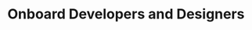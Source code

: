 ---
layout: best-practice
title: "Onboard Developers and Designers"
order: 80
icon: /assets/climate-icons/Icon-CollabCrea.svg
number: "07"

section: Embed Sustainability Into Your Rituals
chapter-tag: embed-rituals

previous-page: include-the-planet-in-your-brief
next-page: case-study-brussels-environment


matter: |
  Product managers have significant influence over the ‘Definition of Ready’ and the ‘Definition of Done’. Embedding climate considerations into your day-to-day product design and development process will drive a culture of sustainability in your business. This will set the tone and expectations for the acceptable practices and values the team should aim for and provide clear frameworks to follow during planning, design, development, and release phases.

do: |
  - Create Internal training or leverage from existing ones on key environmental priorities, and deliver these trainings on a regular basis

  - Provide a learning resource portal (internal wiki) as a shared source of information relevant to your team. Add to existing knowledge base if already in place

  - Define a [weight budget](https://www.wholegraindigital.com/blog/how-to-page-weight-budget/) (in KBs) or carbon budget (in CO2e) to respect in your Definition of Ready (DOR) on a certain page or scenario

  - Choose the right tools to measure test case and acceptance criteria (more in [Track your digital footprint](track-your-digital-footprint))

  - Make sure it includes front-end and back-end impact

  - Verify if best environmental practices have been embedded into the user story (e.g. [Avoid obsolescence tactics](avoid-obsolescence-tactics, verify usage of multimedia, [**Optimize multimedia files**](optimize-multimedia-files), [**Minimize data transfer**](minimize-data-transfer) by applying a "minimum by default" approach for specs, etc.), more on this in the next 2 chapters

  - Run tests to verify if best environmental practices have been implemented correctly

  - Identify when and why the DOR or Definition of Done (DOD) are not followed and leverage this learning opportunity to identify challenges, clarify concepts, and refine your product process

  - Share successes during sprint reviews or demos, highlighting the environmental value created and the value for the business, users, and the environment

  - Use a sprint review or demo to excite your stakeholders over the benefits and impact of your environmental improvements or achievements

  - Discuss climate success, surprises, and failures with your squad during the sprint retrospective. Sustainable Design will likely be a new skill and add new considerations for everyone. The retrospective is a great opportunity to improve, learn from each other, clarify climate concepts, etc.

  - Monitor environmental impact after each release/sprint

  - Look at which features are not used, and remove them. That will be less features to maintain and devs should be happy!

  - Co-create your internal low-carbon and low-impact playbook, toolkit or manifesto with your team. Include repositories of best practices.

success: |
  - 🌍 Collective efforts to gauge and reduce ecological footprints
  
  - 🧑💰 Efficient utilization of data centers and servers for greener operations
  
  - Your team understands the product's impact and is aligned on key leverage points for impact reduction

consider: |
  Focus on starting small and building momentum with your team if it’s not possible to implement all the best environmental practices at first.  Spend time with your team to ensure all members understand the impact your product has on the planet. Consider prioritizing a spike to [**Choose the right metrics**](choose-the-right-metrics) your team would be able to advocate for. As your team gets excited with the results and sees value in the approach and its impact, it will become easier to raise the standards. 

  We recommend you find ways to track the adoption of sustainable practices in your team over time and across the other product teams. Having a visible and tangible way to measure it will make it easier to identify and address challenges. We recommend that you look out for solutions that can help you not only create your climate playbook (like what you’re reading) or toolkit, but also disseminate it throughout the organization and teams. See [tools](https://climateproductleaders.notion.site/a4d8f3730f2143edaacdf090f8b98b8d?v=a38eaadfcf774cf1b3972a4bbcf2c506) page for a list of solutions.
---